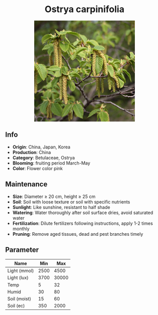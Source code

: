 <h1 align='center'>Ostrya carpinifolia</h1>
<p align="center">
    <img 
        align='center'
        width='320'
        src="../images/ostrya carpinifolia.png" 
        alt='Ostrya carpinifolia' />
</p>

## Info

 - **Origin**: China, Japan, Korea
 - **Production**: China
 - **Category**: Betulaceae, Ostrya
 - **Blooming**: fruiting period March-May
 - **Color**: Flower color pink

## Maintenance

 - **Size**: Diameter ≥ 20 cm, height ≥ 25 cm
 - **Soil**: Soil with loose texture or soil with specific nutrients
 - **Sunlight**: Like sunshine, resistant to half shade
 - **Watering**: Water thoroughly after soil surface dries, avoid saturated water
 - **Fertilization**: Dilute fertilizers following instructions, apply 1-2 times monthly
 - **Pruning**: Remove aged tissues, dead and pest branches timely

## Parameter

| Name         | Min  | Max   |
|--------------|------|-------|
| Light (mmol) | 2500 | 4500  |
| Light (lux)  | 3700 | 30000 |
| Temp         | 5    | 32    |
| Humid        | 30   | 80    |
| Soil (moist) | 15   | 60    |
| Soil (ec)    | 350  | 2000  |